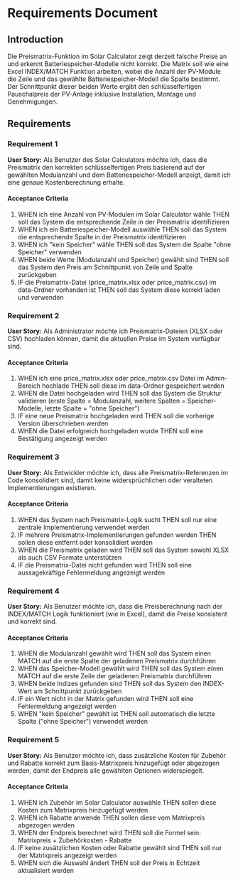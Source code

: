# Requirements Document

## Introduction

Die Preismatrix-Funktion im Solar Calculator zeigt derzeit falsche Preise an und erkennt Batteriespeicher-Modelle nicht korrekt. Die Matrix soll wie eine Excel INDEX/MATCH Funktion arbeiten, wobei die Anzahl der PV-Module die Zeile und das gewählte Batteriespeicher-Modell die Spalte bestimmt. Der Schnittpunkt dieser beiden Werte ergibt den schlüsselfertigen Pauschalpreis der PV-Anlage inklusive Installation, Montage und Genehmigungen.

## Requirements

### Requirement 1

**User Story:** Als Benutzer des Solar Calculators möchte ich, dass die Preismatrix den korrekten schlüsselfertigen Preis basierend auf der gewählten Modulanzahl und dem Batteriespeicher-Modell anzeigt, damit ich eine genaue Kostenberechnung erhalte.

#### Acceptance Criteria

1. WHEN ich eine Anzahl von PV-Modulen im Solar Calculator wähle THEN soll das System die entsprechende Zeile in der Preismatrix identifizieren
2. WHEN ich ein Batteriespeicher-Modell auswähle THEN soll das System die entsprechende Spalte in der Preismatrix identifizieren
3. WHEN ich "kein Speicher" wähle THEN soll das System die Spalte "ohne Speicher" verwenden
4. WHEN beide Werte (Modulanzahl und Speicher) gewählt sind THEN soll das System den Preis am Schnittpunkt von Zeile und Spalte zurückgeben
5. IF die Preismatrix-Datei (price_matrix.xlsx oder price_matrix.csv) im data-Ordner vorhanden ist THEN soll das System diese korrekt laden und verwenden

### Requirement 2

**User Story:** Als Administrator möchte ich Preismatrix-Dateien (XLSX oder CSV) hochladen können, damit die aktuellen Preise im System verfügbar sind.

#### Acceptance Criteria

1. WHEN ich eine price_matrix.xlsx oder price_matrix.csv Datei im Admin-Bereich hochlade THEN soll diese im data-Ordner gespeichert werden
2. WHEN die Datei hochgeladen wird THEN soll das System die Struktur validieren (erste Spalte = Modulanzahl, weitere Spalten = Speicher-Modelle, letzte Spalte = "ohne Speicher")
3. IF eine neue Preismatrix hochgeladen wird THEN soll die vorherige Version überschrieben werden
4. WHEN die Datei erfolgreich hochgeladen wurde THEN soll eine Bestätigung angezeigt werden

### Requirement 3

**User Story:** Als Entwickler möchte ich, dass alle Preismatrix-Referenzen im Code konsolidiert sind, damit keine widersprüchlichen oder veralteten Implementierungen existieren.

#### Acceptance Criteria

1. WHEN das System nach Preismatrix-Logik sucht THEN soll nur eine zentrale Implementierung verwendet werden
2. IF mehrere Preismatrix-Implementierungen gefunden werden THEN sollen diese entfernt oder konsolidiert werden
3. WHEN die Preismatrix geladen wird THEN soll das System sowohl XLSX als auch CSV Formate unterstützen
4. IF die Preismatrix-Datei nicht gefunden wird THEN soll eine aussagekräftige Fehlermeldung angezeigt werden

### Requirement 4

**User Story:** Als Benutzer möchte ich, dass die Preisberechnung nach der INDEX/MATCH Logik funktioniert (wie in Excel), damit die Preise konsistent und korrekt sind.

#### Acceptance Criteria

1. WHEN die Modulanzahl gewählt wird THEN soll das System einen MATCH auf die erste Spalte der geladenen Preismatrix durchführen
2. WHEN das Speicher-Modell gewählt wird THEN soll das System einen MATCH auf die erste Zeile der geladenen Preismatrix durchführen
3. WHEN beide Indizes gefunden sind THEN soll das System den INDEX-Wert am Schnittpunkt zurückgeben
4. IF ein Wert nicht in der Matrix gefunden wird THEN soll eine Fehlermeldung angezeigt werden
5. WHEN "kein Speicher" gewählt ist THEN soll automatisch die letzte Spalte ("ohne Speicher") verwendet werden

### Requirement 5

**User Story:** Als Benutzer möchte ich, dass zusätzliche Kosten für Zubehör und Rabatte korrekt zum Basis-Matrixpreis hinzugefügt oder abgezogen werden, damit der Endpreis alle gewählten Optionen widerspiegelt.

#### Acceptance Criteria

1. WHEN ich Zubehör im Solar Calculator auswähle THEN sollen diese Kosten zum Matrixpreis hinzugefügt werden
2. WHEN ich Rabatte anwende THEN sollen diese vom Matrixpreis abgezogen werden
3. WHEN der Endpreis berechnet wird THEN soll die Formel sein: Matrixpreis + Zubehörkosten - Rabatte
4. IF keine zusätzlichen Kosten oder Rabatte gewählt sind THEN soll nur der Matrixpreis angezeigt werden
5. WHEN sich die Auswahl ändert THEN soll der Preis in Echtzeit aktualisiert werden